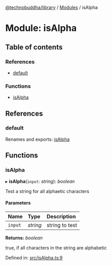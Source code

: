 [@technobuddha/library](../..) / [Modules](../Modules.md) / isAlpha

# Module: isAlpha

## Table of contents

### References

- [default](isalpha.md#default)

### Functions

- [isAlpha](isalpha.md#isalpha)

## References

### default

Renames and exports: [isAlpha](isalpha.md#isalpha)

## Functions

### isAlpha

▸ **isAlpha**(`input`: *string*): *boolean*

Test a string for all alphaetic characters

#### Parameters

| Name | Type | Description |
| :------ | :------ | :------ |
| `input` | *string* | string to test |

**Returns:** *boolean*

true, if all characters in the string are alphabetic

Defined in: [src/isAlpha.ts:9](../../src/isAlpha.ts#L9)
